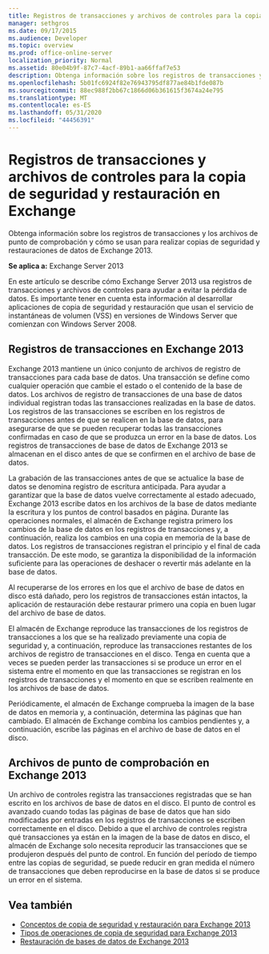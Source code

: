 ```yaml
---
title: Registros de transacciones y archivos de controles para la copia de seguridad y restauración en Exchange
manager: sethgros
ms.date: 09/17/2015
ms.audience: Developer
ms.topic: overview
ms.prod: office-online-server
localization_priority: Normal
ms.assetid: 80e04b9f-87c7-4acf-89b1-aa66ffaf7e53
description: Obtenga información sobre los registros de transacciones y los archivos de punto de comprobación y cómo se usan para realizar copias de seguridad y restauraciones de datos de Exchange 2013.
ms.openlocfilehash: 5b01fc6924f82e76943795df877ae84b1fde087b
ms.sourcegitcommit: 88ec988f2bb67c1866d06b361615f3674a24e795
ms.translationtype: MT
ms.contentlocale: es-ES
ms.lasthandoff: 05/31/2020
ms.locfileid: "44456391"
---
```

# <a name="transaction-logs-and-checkpoint-files-for-backup-and-restore-in-exchange"></a>Registros de transacciones y archivos de controles para la copia de seguridad y restauración en Exchange

Obtenga información sobre los registros de transacciones y los archivos de punto de comprobación y cómo se usan para realizar copias de seguridad y restauraciones de datos de Exchange 2013.
  
**Se aplica a:** Exchange Server 2013 
  
En este artículo se describe cómo Exchange Server 2013 usa registros de transacciones y archivos de controles para ayudar a evitar la pérdida de datos. Es importante tener en cuenta esta información al desarrollar aplicaciones de copia de seguridad y restauración que usan el servicio de instantáneas de volumen (VSS) en versiones de Windows Server que comienzan con Windows Server 2008.
  
## <a name="transaction-logs-in-exchange-2013"></a>Registros de transacciones en Exchange 2013

Exchange 2013 mantiene un único conjunto de archivos de registro de transacciones para cada base de datos. Una transacción se define como cualquier operación que cambie el estado o el contenido de la base de datos. Los archivos de registro de transacciones de una base de datos individual registran todas las transacciones realizadas en la base de datos. Los registros de las transacciones se escriben en los registros de transacciones antes de que se realicen en la base de datos, para asegurarse de que se pueden recuperar todas las transacciones confirmadas en caso de que se produzca un error en la base de datos. Los registros de transacciones de base de datos de Exchange 2013 se almacenan en el disco antes de que se confirmen en el archivo de base de datos. 
  
La grabación de las transacciones antes de que se actualice la base de datos se denomina registro de escritura anticipada. Para ayudar a garantizar que la base de datos vuelve correctamente al estado adecuado, Exchange 2013 escribe datos en los archivos de la base de datos mediante la escritura y los puntos de control basados en página. Durante las operaciones normales, el almacén de Exchange registra primero los cambios de la base de datos en los registros de transacciones y, a continuación, realiza los cambios en una copia en memoria de la base de datos. Los registros de transacciones registran el principio y el final de cada transacción. De este modo, se garantiza la disponibilidad de la información suficiente para las operaciones de deshacer o revertir más adelante en la base de datos.
  
Al recuperarse de los errores en los que el archivo de base de datos en disco está dañado, pero los registros de transacciones están intactos, la aplicación de restauración debe restaurar primero una copia en buen lugar del archivo de base de datos.
  
El almacén de Exchange reproduce las transacciones de los registros de transacciones a los que se ha realizado previamente una copia de seguridad y, a continuación, reproduce las transacciones restantes de los archivos de registro de transacciones en el disco. Tenga en cuenta que a veces se pueden perder las transacciones si se produce un error en el sistema entre el momento en que las transacciones se registran en los registros de transacciones y el momento en que se escriben realmente en los archivos de base de datos. 
  
Periódicamente, el almacén de Exchange comprueba la imagen de la base de datos en memoria y, a continuación, determina las páginas que han cambiado. El almacén de Exchange combina los cambios pendientes y, a continuación, escribe las páginas en el archivo de base de datos en el disco.
  
## <a name="checkpoint-files-in-exchange-2013"></a>Archivos de punto de comprobación en Exchange 2013

Un archivo de controles registra las transacciones registradas que se han escrito en los archivos de base de datos en el disco. El punto de control es avanzado cuando todas las páginas de base de datos que han sido modificadas por entradas en los registros de transacciones se escriben correctamente en el disco. Debido a que el archivo de controles registra qué transacciones ya están en la imagen de la base de datos en disco, el almacén de Exchange solo necesita reproducir las transacciones que se produjeron después del punto de control. En función del período de tiempo entre las copias de seguridad, se puede reducir en gran medida el número de transacciones que deben reproducirse en la base de datos si se produce un error en el sistema.
  
## <a name="see-also"></a>Vea también

- [Conceptos de copia de seguridad y restauración para Exchange 2013](backup-and-restore-concepts-for-exchange-2013.md)
- [Tipos de operaciones de copia de seguridad para Exchange 2013](types-of-backup-operations-for-exchange-2013.md)
- [Restauración de bases de datos de Exchange 2013](restoring-exchange-2013-databases.md)
    

